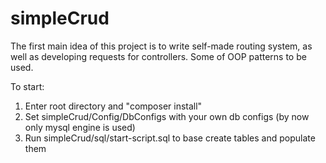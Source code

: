 # simpleCrud

The first main idea of this project is to write self-made routing system, as well as developing requests for controllers. Some of OOP patterns to be used.

To start:
1. Enter root directory and "composer install"
2. Set simpleCrud/Config/DbConfigs with your own db configs (by now only mysql engine is used)
3. Run simpleCrud/sql/start-script.sql to base create tables and populate them